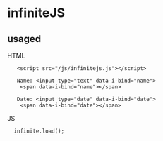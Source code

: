 # infiniteJS
## usaged
HTML
```
   <script src="/js/infinitejs.js"></script>
   
   Name: <input type="text" data-i-bind="name">
    <span data-i-bind="name"></span>
   
   Date: <input type="date" data-i-bind="date">
    <span data-i-bind="date"></span>
```
JS
```
  infinite.load();
```
